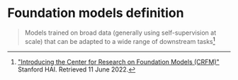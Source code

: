 # Foundation models definition
> Models trained on broad data (generally using self-supervision at scale) that can be adapted to a wide range of downstream tasks[^1]

[^1]: ["Introducing the Center for Research on Foundation Models (CRFM)"](https://hai.stanford.edu/news/introducing-center-research-foundation-models-crfm) Stanford HAI. Retrieved 11 June 2022.
